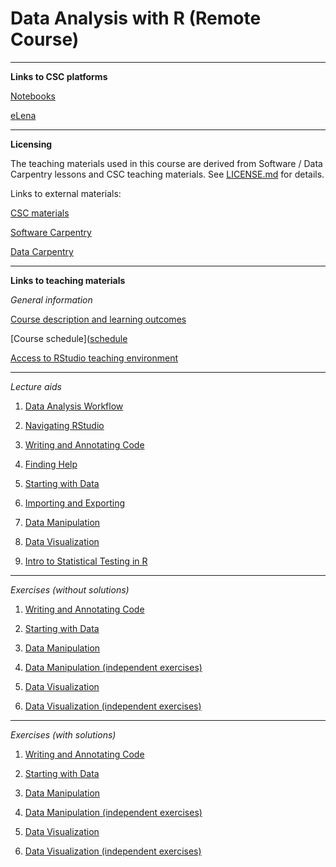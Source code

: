 # Data Analysis with R (Remote Course)

---

**Links to CSC platforms**

[Notebooks](https://notebooks.csc.fi/)

[eLena](https://e-learn.csc.fi)

---

**Licensing**

The teaching materials used in this course are derived from Software / Data Carpentry lessons and CSC teaching materials. See [LICENSE.md](LICENSE.md) for details.

Links to external materials:

[CSC materials](https://github.com/csc-training/R-for-beginners)

[Software Carpentry](https://software-carpentry.org)

[Data Carpentry](https://datacarpentry.org/)

---

**Links to teaching materials**

*General information*

[Course description and learning outcomes](https://csc-training.github.io/da-with-r-remote/CourseDescription/CourseDescription.html)

[Course schedule]([schedule](https://csc-training.github.io/da-with-r-remote/Schedule/Schedule.html)

[Access to RStudio teaching environment](https://csc-training.github.io/da-with-r-remote/RStudioAccess/RStudioAccess.html)

---

*Lecture aids*

1. [Data Analysis Workflow](https://csc-training.github.io/da-with-r-remote/LectureMaterials/Workflow.html)

2. [Navigating RStudio](https://csc-training.github.io/da-with-r-remote/LectureMaterials/NavigatingRStudio.html)

3. [Writing and Annotating Code](https://csc-training.github.io/da-with-r-remote/LectureMaterials/WritingAndAnnotating.html)

4. [Finding Help](https://csc-training.github.io/da-with-r-remote/LectureMaterials/FindingHelp.html)

5. [Starting with Data](https://csc-training.github.io/da-with-r-remote/LectureMaterials/StartingWithData.html)

6. [Importing and Exporting](https://csc-training.github.io/da-with-r-remote/LectureMaterials/ImportingExporting.html)

7. [Data Manipulation](https://csc-training.github.io/da-with-r-remote/LectureMaterials/DataManipulation.html)

8. [Data Visualization](https://csc-training.github.io/da-with-r-remote/LectureMaterials/DataVisualization.html)

9. [Intro to Statistical Testing in R](https://csc-training.github.io/da-with-r-remote/LectureMaterials/Statistics.html)

---

*Exercises (without solutions)*

1. [Writing and Annotating Code](https://csc-training.github.io/da-with-r-remote/Exercises/3_BasicFeatures_Exercises.html)

2. [Starting with Data](https://csc-training.github.io/da-with-r-remote/Exercises/4_StartingWithData_Exercises.html)

3. [Data Manipulation](https://csc-training.github.io/da-with-r-remote/Exercises/5_DataManipulation_Exercises.html)

4. [Data Manipulation (independent exercises)](https://csc-training.github.io/da-with-r-remote/Exercises/5_DataManipulation_Extra.html)

5. [Data Visualization](https://csc-training.github.io/da-with-r-remote/Exercises/6_DataVisualization_Exercises.html)

6. [Data Visualization (independent exercises)](https://csc-training.github.io/da-with-r-remote/Exercises/6_DataVisualization_Extra.html)

---

*Exercises (with solutions)*

1. [Writing and Annotating Code](https://csc-training.github.io/da-with-r-remote/ExercisesCompleted/3_BasicFeatures_Exercises_Completed.html)

2. [Starting with Data](https://csc-training.github.io/da-with-r-remote/ExercisesCompleted/4_StartingWithData_Exercises_Completed.html)

3. [Data Manipulation](https://csc-training.github.io/da-with-r-remote/ExercisesCompleted/5_DataManipulation_Exercises_Completed.html)

4. [Data Manipulation (independent exercises)](https://csc-training.github.io/da-with-r-remote/ExercisesCompleted/5_DataManipulation_Extra_Completed.html)

5. [Data Visualization](https://csc-training.github.io/da-with-r-remote/ExercisesCompleted/6_DataVisualization_Exercises_Completed.html)

6. [Data Visualization (independent exercises)](https://csc-training.github.io/da-with-r-remote/ExercisesCompleted/6_DataVisualization_Extra_Completed.html)
